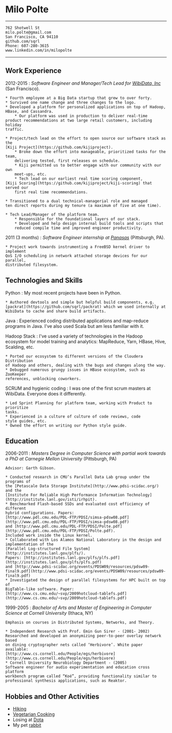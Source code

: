 Milo Polte
==========


----

`762 Shotwell St                                      milo.polte@gmail.com`  
`San Francisco, CA 94110                                   github.com/sqrl`  
`Phone: 607-280-3615                         www.linkedin.com/in/milopolte`  

----


Work Experience
---------------

2012-2015
:   *Software Engineer and Manager/Tech Lead for [WibiData, Inc](https://www.wibidata.com)* (San Francisco).
    
    * Fourth employee at a Big Data startup that grew to over forty.
    * Survived one name change and three changes to the logo.
    * Developed a platform for personalized applications on top of Hadoop,
    HBase, and Cassandra.
        * Our platform was used in production to deliver real-time
    product recommendations at two large retail customers, including holiday
    traffic.
    
    * Project/tech lead on the effort to open source our software stack as the
    [Kiji Project](https://github.com/kijiproject).
        * Broke down the effort into manageable, prioritized tasks for the team,
        delivering tested, first releases on schedule.
        * Kiji permitted us to better engage with our community with our own
        meet-ups, etc.
        * Tech lead on our earliest real time scoring component,
    [Kiji Scoring](https://github.com/kijiproject/kiji-scoring) that served our
        first real time recommendations.
    
    * Transitioned to a dual technical-managerial role and managed
    ten direct reports during my tenure (a maximum of five at one time).
    
    * Tech Lead/Manager of the platform team.
        * Responsible for the foundational layers of our stack.
        * Developed and help design internal build tools and scripts that
        reduced compile time and improved engineer productivity.

2011 (3 months)
:   *Software Engineer internship at [Panasas](http://www.panasas.com/)* (Pittsburgh, PA).

    * Project work towards instrumenting a FreeBSD kernel driver to implement
    QoS I/O scheduling in network attached storage devices for our parallel,
    distributed filesystem.
        
Technologies and Skills
-----------------------
Python
:   My most recent projects have been in Python.

    * Authored devtools and simple but helpful build components, e.g.
    [packrat](https://github.com/sqrl/packrat) which we used internally at WibiData to cache and share build artifacts.

Java
:   Experienced coding distributed applications and map-reduce programs in
    Java. I've also used Scala but am less familiar with it.
  
Hadoop Stack
:   I've used a variety of technologies in the Hadoop ecosystem for model
    training and analytics: MapReduce, Yarn, HBase, Hive, Scalding, etc.
    
    * Ported our ecosystem to different versions of the Cloudera Distribution 
    of Hadoop and others, dealing with the bugs and changes along the way.
    * Debugged numerous grungy issues in HBase ecosystem, such as ZooKeeper
    references, unblocking coworkers.

SCRUM and hygienic coding
:   I was one of the first scrum masters at WibiData. Everyone does it differently.

    * Led Sprint Planning for platform team, working with Product to prioritize
    tasks.
    * Experienced in a culture of culture of code reviews, code
    style guides, etc.
    * Owned the effort on writing our Python style guide.

Education
---------

2006-2011
:   *Masters Degree in Computer Science with partial work towards a PhD at
    Carnegie Mellon University* (Pittsburgh, PA)
    
    Advisor: Garth Gibson.
    
    * Conducted research in CMU’s Parallel Data Lab group under the programs of 
    the [Petascale Data Storage Institute](http://www.pdsi-scidac.org/) and the
    [Institute For Reliable High Performance Information Technology](http://institute.lanl.gov/isti/irhpit).
    * Benchmarked Flash-based SSDs and evaluated cost efficiency of different
    hybrid configurations. Papers:
    [http://www.pdl.cmu.edu/PDL-FTP/PDSI/simsa-pdsw08.pdf](http://www.pdl.cmu.edu/PDL-FTP/PDSI/simsa-pdsw08.pdf)
    and [http://www.pdl.cmu.edu/PDL-FTP/PDSI/Polte.pdf](http://www.pdl.cmu.edu/PDL-FTP/PDSI/Polte.pdf).
    Included work inside the Linux kernel.
    * Collaborated with Los Alamos National Laboratory in the design and
    implementation of the
    [Parallel Log-structured File System](http://institutes.lanl.gov/plfs/).
    Papers: [http://institutes.lanl.gov/plfs/plfs.pdf](http://institutes.lanl.gov/plfs/plfs.pdf)
    and [http://www.pdsi-scidac.org/events/PDSW09/resources/pdsw09-final9.pdf](http://www.pdsi-scidac.org/events/PDSW09/resources/pdsw09-final9.pdf)
    * Investigated the design of parallel filesystems for HPC built on top of
    BigTable-like software. Paper:
    [http://www.cs.cmu.edu/~svp/2009hotcloud-tablefs.pdf](http://www.cs.cmu.edu/~svp/2009hotcloud-tablefs.pdf)
    
1999-2005
:   *Bachelor of Arts and Master of Engineering in Computer Science at Cornell
    University* (Ithaca, NY)
    
    Emphasis on courses in Distributed Systems, Networks, and Theory.
    
    * Independent Research with Prof. Emin Gun Sirer - (2001- 2002)
    Researched and developed an anonymizing peer-to-peer overlay network based
    on dining cryptographer nets called ‘Herbivore’. White paper available:
    [http://www.cs.cornell.edu/People/egs/herbivore](http://www.cs.cornell.edu/People/egs/herbivore)
    * Cornell University Neurobiology Department - (2005)
    Software engineer for audio experimentation and education cross platform
    workbench program called “Koé”, providing functionality similar to
    professional synthesis applications, such as Reaktor.

Hobbies and Other Activities
----------------------------

* [Hiking](http://i.imgur.com/ApbbKi8.jpg)
* [Vegetarian Cooking](http://markbittman.com/book/how-to-cook-everything-vegetarian/)
* Losing at [Dota](http://blog.dota2.com/)
* My pet [rabbit](https://www.youtube.com/watch?v=SzU_dGHykZ4)